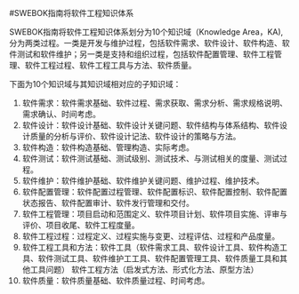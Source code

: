 #SWEBOK指南将软件工程知识体系

SWEBOK指南将软件工程知识体系划分为10个知识域（Knowledge Area，KA),分为两类过程。一类是开发与维护过程，包括软件需求、软件设计、软件构造、软件测试和软件维护；另一类是支持和组织过程，包括软件配置管理、软件工程管理、软件工程过程、软件工程工具与方法、软件质量。

 下面为10个知识域与其知识域相对应的子知识域：

  1. 软件需求：软件需求基础、软件过程、需求获取、需求分析、需求规格说明、需求确认、时间考虑。
  2. 软件设计：软件设计基础、软件设计关键问题、软件结构与体系结构、软件设计质量的分析与评价、软件设计记法、软件设计的策略与方法。
  3. 软件构造：软件构造基础、管理构造、实际考虑。
  4. 软件测试：软件测试基础、测试级别、测试技术、与测试相关的度量、测试过程。
  5. 软件维护：软件维护基础、软件维护关键问题、维护过程、维护技术。
  6. 软件配置管理：软件配置过程管理、软件配置标识、软件配置控制、软件配置状态报告、软件配置审计、软件发行管理和交付。
  7. 软件工程管理：项目启动和范围定义、软件项目计划、软件项目实施、评审与评价、项目收尾、软件工程度量。
  8. 软件工程过程：过程定义、过程实施与变更、过程评估、过程和产品度量。
  9. 软件工程工具和方法：软件工具（软件需求工具、软件设计工具、软件构造工具、软件测试工具、软件维护工工具、软件配置管理工具、软件质量工具和其他工具问题）
    软件工程方法（启发式方法、形式化方法、原型方法）
  10. 软件质量：软件质量基础、软件质量过程、时间考虑。